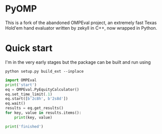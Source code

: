 # PyOMP

This is a fork of the abandoned OMPEval project, an extremely fast Texas Hold'em hand evaluator written by zekyll in C++, now wrapped in Python.

# Quick start

I'm in the very early stages but the package can be built and run using
```shell
python setup.py build_ext --inplace
```

```python
import OMPEval
print('start')
eq = OMPEval.PyEquityCalculator()
eq.set_time_limit(.1)
eq.start([b'2c8h', b'2s8d'])
eq.wait()
results = eq.get_results()
for key, value in results.items():
	print(key, value)

print('finished')
```